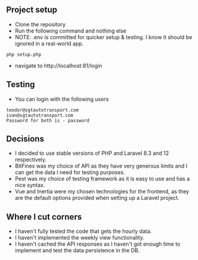 
## Project setup

- Clone the repository
- Run the following command and nothing else
- NOTE: .env is committed for quicker setup & testing. I know it should be ignored in a real-world app.
```
php setup.php
```

- navigate to http://localhost:81/login

## Testing

- You can login with the following users
```
teodor@sgtautotransport.com
ivan@sgtautotransport.com
Password for both is - password
```

## Decisions

- I decided to use stable versions of PHP and Laravel 8.3 and 12 respectively.
- BitFinex was my choice of API as they have very generous limits and I can get the data I need for testing purposes.
- Pest was my choice of testing framework as it is easy to use and has a nice syntax.
- Vue and Inertia were my chosen technologies for the frontend, as they are the default options provided when setting up a Laravel project.

## Where I cut corners

- I haven't fully tested the code that gets the hourly data. 
- I haven't implemented the weekly view functionality.
- I haven't cached the API responses as I haven't got enough time to implement and test the data persistence in the DB.


